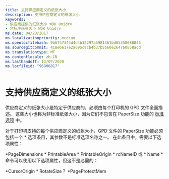 ```yaml
---
title: 支持供应商定义的纸张大小
description: 支持供应商定义的纸张大小
keywords:
- 供应商提供的纸张大小 WDK Unidrv
- 非标准纸张大小 WDK Unidrv
ms.date: 04/20/2017
ms.localizationpriority: medium
ms.openlocfilehash: 9b6747344d4d4b12297a6981361bd05358088846
ms.sourcegitcommit: 418e6617e2a695c9cb4b37b5b60e264760858acd
ms.translationtype: MT
ms.contentlocale: zh-CN
ms.lasthandoff: 12/07/2020
ms.locfileid: "96806817"
---
```

# <a name="supporting-vendor-defined-paper-sizes"></a>支持供应商定义的纸张大小





供应商定义的纸张大小是特定于供应商的，必须由每个打印机的 GPD 文件全面描述。 这些大小也称为非标准纸张大小，因为它们不包含在 PaperSize 功能的 [标准选项](standard-options.md) 中。

对于打印机支持的每个供应商定义的纸张大小，GPD 文件的 PaperSize 功能必须包括一个 \* 选项条目，其参数不是标准选项名称之一。 在此条目中，需要以下选项属性：

\*PageDimensions \* PrintableArea \* PrintableOrigin \* rcNameID 或 \* Name \* 命令可以使用以下选项属性，但这不是必需的：

\*CursorOrigin \* RotateSize？
\*PageProtectMem
 

 




